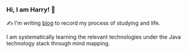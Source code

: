 ### Hi, I am Harry! 👋

:writing_hand: I'm writing [blog](https://punchcode.top/) to record my process of studying and life.

I am systematically learning the relevant technologies under the Java technology stack through mind mapping.

